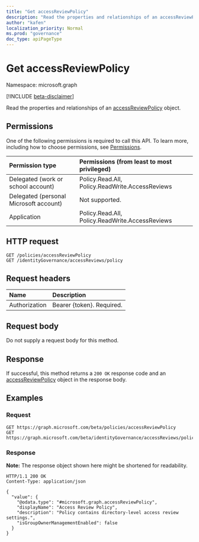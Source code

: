 ```yaml
---
title: "Get accessReviewPolicy"
description: "Read the properties and relationships of an accessReviewPolicy object."
author: "kafen"
localization_priority: Normal
ms.prod: "governance"
doc_type: apiPageType
---
```


# Get accessReviewPolicy
Namespace: microsoft.graph

[!INCLUDE [beta-disclaimer](../../includes/beta-disclaimer.md)]

Read the properties and relationships of an [accessReviewPolicy](../resources/accessreviewpolicy.md) object.

## Permissions
One of the following permissions is required to call this API. To learn more, including how to choose permissions, see [Permissions](/graph/permissions-reference).

|Permission type|Permissions (from least to most privileged)|
|:---|:---|
|Delegated (work or school account)|Policy.Read.All, Policy.ReadWrite.AccessReviews|
|Delegated (personal Microsoft account)|Not supported.|
|Application|Policy.Read.All, Policy.ReadWrite.AccessReviews|

## HTTP request

<!-- {
  "blockType": "ignored"
}
-->
``` http
GET /policies/accessReviewPolicy
GET /identityGovernance/accessReviews/policy
```

## Request headers
|Name|Description|
|:---|:---|
|Authorization|Bearer {token}. Required.|

## Request body
Do not supply a request body for this method.

## Response

If successful, this method returns a `200 OK` response code and an [accessReviewPolicy](../resources/accessreviewpolicy.md) object in the response body.

## Examples

### Request
<!-- {
  "blockType": "request",
  "name": "get_accessreviewpolicy"
}
-->
``` http
GET https://graph.microsoft.com/beta/policies/accessReviewPolicy
GET https://graph.microsoft.com/beta/identityGovernance/accessReviews/policy
```


### Response
**Note:** The response object shown here might be shortened for readability.
<!-- {
  "blockType": "response",
  "truncated": true,
  "@odata.type": "microsoft.graph.accessReviewPolicy"
}
-->
``` http
HTTP/1.1 200 OK
Content-Type: application/json

{
  "value": {
    "@odata.type": "#microsoft.graph.accessReviewPolicy",
    "displayName": "Access Review Policy",
    "description": "Policy contains directory-level access review settings.",
    "isGroupOwnerManagementEnabled": false
  }
}
```

